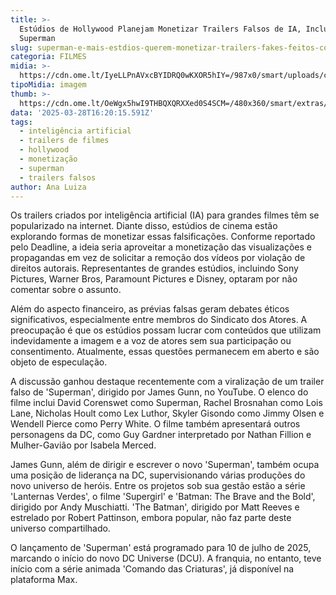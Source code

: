 ```yaml
---
title: >-
  Estúdios de Hollywood Planejam Monetizar Trailers Falsos de IA, Incluindo
  Superman
slug: superman-e-mais-estdios-querem-monetizar-trailers-fakes-feitos-com-ia-entenda
categoria: FILMES
midia: >-
  https://cdn.ome.lt/IyeLLPnAVxcBYIDRQ0wKXOR5hIY=/987x0/smart/uploads/conteudo/fotos/OMELETE_CAPA_-_2025-03-28T124427.192.png
tipoMidia: imagem
thumb: >-
  https://cdn.ome.lt/OeWgx5hwI9THBQXQRXXed0S4SCM=/480x360/smart/extras/conteudos/omelete_THUMB_-_2025-03-28T124407.927.png
data: '2025-03-28T16:20:15.591Z'
tags:
  - inteligência artificial
  - trailers de filmes
  - hollywood
  - monetização
  - superman
  - trailers falsos
author: Ana Luiza
---
```


Os trailers criados por inteligência artificial (IA) para grandes filmes têm se popularizado na internet. Diante disso, estúdios de cinema estão explorando formas de monetizar essas falsificações. Conforme reportado pelo Deadline, a ideia seria aproveitar a monetização das visualizações e propagandas em vez de solicitar a remoção dos vídeos por violação de direitos autorais. Representantes de grandes estúdios, incluindo Sony Pictures, Warner Bros, Paramount Pictures e Disney, optaram por não comentar sobre o assunto.

Além do aspecto financeiro, as prévias falsas geram debates éticos significativos, especialmente entre membros do Sindicato dos Atores. A preocupação é que os estúdios possam lucrar com conteúdos que utilizam indevidamente a imagem e a voz de atores sem sua participação ou consentimento. Atualmente, essas questões permanecem em aberto e são objeto de especulação.

A discussão ganhou destaque recentemente com a viralização de um trailer falso de 'Superman', dirigido por James Gunn, no YouTube. O elenco do filme inclui David Corenswet como Superman, Rachel Brosnahan como Lois Lane, Nicholas Hoult como Lex Luthor, Skyler Gisondo como Jimmy Olsen e Wendell Pierce como Perry White. O filme também apresentará outros personagens da DC, como Guy Gardner interpretado por Nathan Fillion e Mulher-Gavião por Isabela Merced.

James Gunn, além de dirigir e escrever o novo 'Superman', também ocupa uma posição de liderança na DC, supervisionando várias produções do novo universo de heróis. Entre os projetos sob sua gestão estão a série 'Lanternas Verdes', o filme 'Supergirl' e 'Batman: The Brave and the Bold', dirigido por Andy Muschiatti. 'The Batman', dirigido por Matt Reeves e estrelado por Robert Pattinson, embora popular, não faz parte deste universo compartilhado.

O lançamento de 'Superman' está programado para 10 de julho de 2025, marcando o início do novo DC Universe (DCU). A franquia, no entanto, teve início com a série animada 'Comando das Criaturas', já disponível na plataforma Max.
